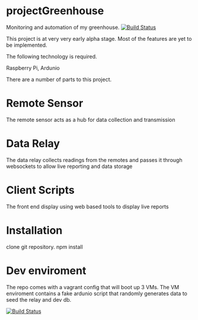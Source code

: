 projectGreenhouse
=================

Monitoring and automation of my greenhouse. [![Build Status](https://travis-ci.org/axshaw/projectGreenhouse.png)](https://travis-ci.org/axshaw/projectGreenhouse)

This project is at very very early alpha stage. Most of the features are yet to be implemented.


The following technology is required.

Raspberry Pi,
Ardunio


There are a number of parts to this project.

Remote Sensor
=============
The remote sensor acts as a hub for data collection and transmission

Data Relay
==========
The data relay collects readings from the remotes and passes it through
websockets to allow live reporting and data storage

Client Scripts
==============
The front end display using web based tools to display live reports


Installation
==============

clone git repository.
npm install

Dev enviroment
==============

The repo comes with a vagrant config that will boot up 3 VMs. The VM enviroment contains a fake ardunio script that randomly generates data to seed the relay and dev db. 

[![Build Status](https://travis-ci.org/axshaw/projectGreenhouse.png)](https://travis-ci.org/axshaw/projectGreenhouse)